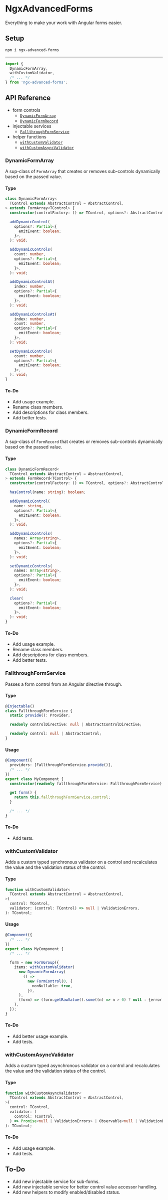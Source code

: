 # NgxAdvancedForms

Everything to make your work with Angular forms easier.

## Setup

```sh
npm i ngx-advanced-forms
```

---

```ts
import {
  DynamicFormArray,
  withCustomValidator,
  /* ... */
} from 'ngx-advanced-forms';
```

## API Reference

- form controls
  - [`DynamicFormArray`](#dynamicformarray)
  - [`DynamicFormRecord`](#dynamicformrecord)
- injectable services
  - [`FallthroughFormService`](#fallthroughformservice)
- helper functions
  - [`withCustomValidator`](#withcustomvalidator)
  - [`withCustomAsyncValidator`](#withcustomasyncvalidator)

### DynamicFormArray

A sup-class of `FormArray` that creates or removes sub-controls dynamically based on the passed value.

#### Type

```ts
class DynamicFormArray<
  TControl extends AbstractControl = AbstractControl,
> extends FormArray<TControl> {
  constructor(controlFactory: () => TControl, options?: AbstractControlOptions);

  addDynamicControl(
    options?: Partial<{
      emitEvent: boolean;
    }>,
  ): void;

  addDynamicControls(
    count: number,
    options?: Partial<{
      emitEvent: boolean;
    }>,
  ): void;

  addDynamicControlAt(
    index: number,
    options?: Partial<{
      emitEvent: boolean;
    }>,
  ): void;

  addDynamicControlsAt(
    index: number,
    count: number,
    options?: Partial<{
      emitEvent: boolean;
    }>,
  ): void;

  setDynamicControls(
    count: number,
    options?: Partial<{
      emitEvent: boolean;
    }>,
  ): void;
}
```

#### To-Do

- Add usage example.
- Rename class members.
- Add descriptions for class members.
- Add better tests.

### DynamicFormRecord

A sup-class of `FormRecord` that creates or removes sub-controls dynamically based on the passed value.

#### Type

```ts
class DynamicFormRecord<
  TControl extends AbstractControl = AbstractControl,
> extends FormRecord<TControl> {
  constructor(controlFactory: () => TControl, options?: AbstractControlOptions);

  hasControl(name: string): boolean;

  addDynamicControl(
    name: string,
    options?: Partial<{
      emitEvent: boolean;
    }>,
  ): void;

  addDynamicControls(
    names: Array<string>,
    options?: Partial<{
      emitEvent: boolean;
    }>,
  ): void;

  setDynamicControls(
    names: Array<string>,
    options?: Partial<{
      emitEvent: boolean;
    }>,
  ): void;

  clear(
    options?: Partial<{
      emitEvent: boolean;
    }>,
  ): void;
}
```

#### To-Do

- Add usage example.
- Rename class members.
- Add descriptions for class members.
- Add better tests.

### FallthroughFormService

Passes a form control from an Angular directive through.

#### Type

```ts
@Injectable()
class FallthroughFormService {
  static provide(): Provider;

  readonly controlDirective: null | AbstractControlDirective;

  readonly control: null | AbstractControl;
}
```

#### Usage

```ts
@Component({
  providers: [FallthroughFormService.provide()],
  /* ... */
})
export class MyComponent {
  constructor(readonly fallthroughFormService: FallthroughFormService) {}

  get form() {
    return this.fallthroughFormService.control;
  }

  /* ... */
}
```

#### To-Do

- Add tests.

### withCustomValidator

Adds a custom typed synchronous validator on a control and recalculates the value and the validation status of the control.

#### Type

```ts
function withCustomValidator<
  TControl extends AbstractControl = AbstractControl,
>(
  control: TControl,
  validator: (control: TControl) => null | ValidationErrors,
): TControl;
```

#### Usage

```ts
@Component({
  /* ... */
})
export class MyComponent {
  /* ... */

  form = new FormGroup({
    items: withCustomValidator(
      new DynamicFormArray(
        () =>
          new FormControl(0, {
            nonNullable: true,
          }),
      ),
      (form) => (form.getRawValue().some((n) => n > 0) ? null : {error: true}),
    ),
  });
}
```

#### To-Do

- Add better usage example.
- Add tests.

### withCustomAsyncValidator

Adds a custom typed asynchronous validator on a control and recalculates the value and the validation status of the control.

#### Type

```ts
function withCustomAsyncValidator<
  TControl extends AbstractControl = AbstractControl,
>(
  control: TControl,
  validator: (
    control: TControl,
  ) => Promise<null | ValidationErrors> | Observable<null | ValidationErrors>,
): TControl;
```

#### To-Do

- Add usage example.
- Add tests.

## To-Do

- Add new injectable service for sub-forms.
- Add new injectable service for better control value accessor handling.
- Add new helpers to modify enabled/disabled status.
